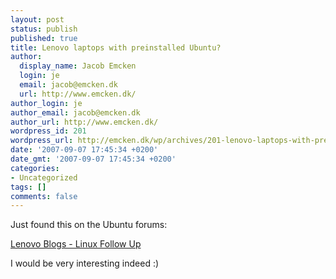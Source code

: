 ```yaml
---
layout: post
status: publish
published: true
title: Lenovo laptops with preinstalled Ubuntu?
author:
  display_name: Jacob Emcken
  login: je
  email: jacob@emcken.dk
  url: http://www.emcken.dk/
author_login: je
author_email: jacob@emcken.dk
author_url: http://www.emcken.dk/
wordpress_id: 201
wordpress_url: http://emcken.dk/wp/archives/201-lenovo-laptops-with-preinstalled-ubuntu.html
date: '2007-09-07 17:45:34 +0200'
date_gmt: '2007-09-07 17:45:34 +0200'
categories:
- Uncategorized
tags: []
comments: false
---
```

Just found this on the Ubuntu forums:

[Lenovo Blogs - Linux Follow Up][1]

I would be very interesting indeed :)

[1]: http://lenovoblogs.com/insidethebox/?p=98

